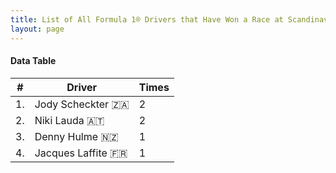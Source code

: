```yaml
---
title: List of All Formula 1® Drivers that Have Won a Race at Scandinavian Raceway
layout: page
---
```


<canvas id="chart" width="400" height="180"></canvas>
<script>
var data = {
    "datasets": [
        {
            "backgroundColor": "#f3a935",
            "borderColor": "#f68639",
            "borderWidth": 1,
            "data": [
                2.0,
                2.0,
                1.0,
                1.0
            ],
            "label": "Times"
        }
    ],
    "labels": [
        "Jody Scheckter 🇿🇦",
        "Niki Lauda 🇦🇹",
        "Denny Hulme 🇳🇿",
        "Jacques Laffite 🇫🇷"
    ]
};
var options = {
  legend: {
    display: false
  },
  scales: {
    xAxes: [{
      ticks: {
        beginAtZero: true,
        maxRotation: 180,
        display: window.innerWidth > 800
      }
    }],
    yAxes: [{
      ticks: {
        beginAtZero: true
      }
    }]
  },
  onResize: function(chart, size) {
    chart.options.scales.xAxes[0].ticks.display = size.width > 800;
  }
};
new Chart("chart", {
    data: data,
    type: 'bar',
    options: options
});
</script>



#### Data Table

| # | Driver | Times |
|--|--|--|
| 1. | Jody Scheckter 🇿🇦 | 2 |
| 2. | Niki Lauda 🇦🇹 | 2 |
| 3. | Denny Hulme 🇳🇿 | 1 |
| 4. | Jacques Laffite 🇫🇷 | 1 |
